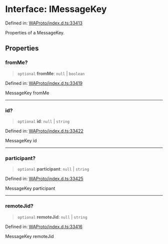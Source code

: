 # Interface: IMessageKey

Defined in: [WAProto/index.d.ts:33413](https://github.com/Fokusdotid/Baileys/blob/abcb8d9f2160683543784d4a7641ec0f8c55ed7e/WAProto/index.d.ts#L33413)

Properties of a MessageKey.

## Properties

### fromMe?

> `optional` **fromMe**: `null` \| `boolean`

Defined in: [WAProto/index.d.ts:33419](https://github.com/Fokusdotid/Baileys/blob/abcb8d9f2160683543784d4a7641ec0f8c55ed7e/WAProto/index.d.ts#L33419)

MessageKey fromMe

***

### id?

> `optional` **id**: `null` \| `string`

Defined in: [WAProto/index.d.ts:33422](https://github.com/Fokusdotid/Baileys/blob/abcb8d9f2160683543784d4a7641ec0f8c55ed7e/WAProto/index.d.ts#L33422)

MessageKey id

***

### participant?

> `optional` **participant**: `null` \| `string`

Defined in: [WAProto/index.d.ts:33425](https://github.com/Fokusdotid/Baileys/blob/abcb8d9f2160683543784d4a7641ec0f8c55ed7e/WAProto/index.d.ts#L33425)

MessageKey participant

***

### remoteJid?

> `optional` **remoteJid**: `null` \| `string`

Defined in: [WAProto/index.d.ts:33416](https://github.com/Fokusdotid/Baileys/blob/abcb8d9f2160683543784d4a7641ec0f8c55ed7e/WAProto/index.d.ts#L33416)

MessageKey remoteJid
